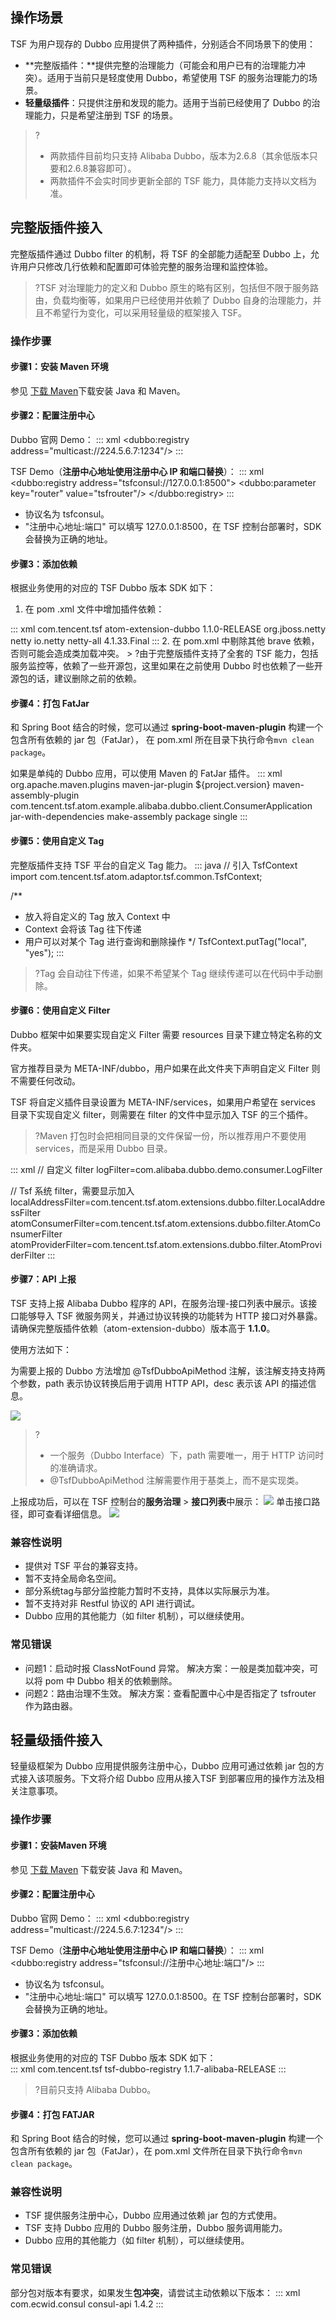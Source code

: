 ## 操作场景

TSF 为用户现存的 Dubbo 应用提供了两种插件，分别适合不同场景下的使用：

- **完整版插件：**提供完整的治理能力（可能会和用户已有的治理能力冲突）。适用于当前只是轻度使用 Dubbo，希望使用 TSF 的服务治理能力的场景。
- **轻量级插件**：只提供注册和发现的能力。适用于当前已经使用了 Dubbo 的治理能力，只是希望注册到 TSF 的场景。

> ?
> - 两款插件目前均只支持 Alibaba Dubbo，版本为2.6.8（其余低版本只要和2.6.8兼容即可）。
> - 两款插件不会实时同步更新全部的 TSF 能力，具体能力支持以文档为准。

## 完整版插件接入

完整版插件通过 Dubbo filter 的机制，将 TSF 的全部能力适配至 Dubbo 上，允许用户只修改几行依赖和配置即可体验完整的服务治理和监控体验。

> ?TSF 对治理能力的定义和 Dubbo 原生的略有区别，包括但不限于服务路由，负载均衡等，如果用户已经使用并依赖了 Dubbo 自身的治理能力，并且不希望行为变化，可以采用轻量级的框架接入 TSF。

### 操作步骤

#### 步骤1：安装 Maven 环境

参见 [下载 Maven](https://cloud.tencent.com/document/product/649/73789)下载安装 Java 和 Maven。

#### 步骤2：配置注册中心

Dubbo 官网 Demo：
<dx-codeblock>
:::  xml
<dubbo:registry address="multicast://224.5.6.7:1234"/>
:::
</dx-codeblock>

TSF Demo（**注册中心地址使用注册中心 IP 和端口替换**）：
<dx-codeblock>
:::  xml
<dubbo:registry address="tsfconsul://127.0.0.1:8500">
    <dubbo:parameter key="router" value="tsfrouter"/>
</dubbo:registry>
:::
</dx-codeblock>


- 协议名为 tsfconsul。
- "注册中心地址:端口" 可以填写 127.0.0.1:8500，在 TSF 控制台部署时，SDK 会替换为正确的地址。

#### 步骤3：添加依赖

根据业务使用的对应的 TSF Dubbo 版本 SDK 如下：

1. 在 pom .xml 文件中增加插件依赖：
<dx-codeblock>
:::  xml
<dependency>
	<groupId>com.tencent.tsf</groupId>
	<artifactId>atom-extension-dubbo</artifactId>
	<!-- 修改为对应的版本号 -->
	<version>1.1.0-RELEASE</version>
	<exclusions>
		<exclusion>
			<groupId>org.jboss.netty</groupId>
			<artifactId>netty</artifactId>
		</exclusion>
	</exclusions>
</dependency>

<!-- 1.1.0-RELEASE对应dubbo 2.6.8，依赖的netty版本是4.x -->
<dependency>
	<groupId>io.netty</groupId>
	<artifactId>netty-all</artifactId>
	<version>4.1.33.Final</version>
</dependency>
:::
</dx-codeblock>
2. 在 pom.xml 中剔除其他 brave 依赖，否则可能会造成类加载冲突。
> ?由于完整版插件支持了全套的 TSF 能力，包括服务监控等，依赖了一些开源包，这里如果在之前使用 Dubbo 时也依赖了一些开源包的话，建议删除之前的依赖。

#### 步骤4：打包 FatJar

和 Spring Boot 结合的时候，您可以通过 **spring-boot-maven-plugin** 构建一个包含所有依赖的 jar 包（FatJar）， 在 pom.xml 所在目录下执行命令`mvn clean package`。

如果是单纯的 Dubbo 应用，可以使用 Maven 的 FatJar 插件。
<dx-codeblock>
:::  xml
<plugins>
    <plugin>
        <groupId>org.apache.maven.plugins</groupId>
        <artifactId>maven-jar-plugin</artifactId>
        <configuration>
            <archive>
                <manifestEntries>
                    <Implementation-Version>${project.version}</Implementation-Version>
                </manifestEntries>
            </archive>
        </configuration>
    </plugin>
    <plugin>
        <artifactId>maven-assembly-plugin</artifactId>
        <configuration>
            <archive>
                <manifest>
                    <!--这里指定要运行的main类-->
                    <mainClass>com.tencent.tsf.atom.example.alibaba.dubbo.client.ConsumerApplication</mainClass>
                </manifest>
            </archive>
            <descriptorRefs>
                <descriptorRef>jar-with-dependencies</descriptorRef>
            </descriptorRefs>
        </configuration>
        <executions>
            <execution>
                <id>make-assembly</id>
                <phase>package</phase>
                <goals>
                    <goal>single</goal>
                </goals>
            </execution>
        </executions>
    </plugin>
</plugins>
:::
</dx-codeblock>



#### 步骤5：使用自定义 Tag

完整版插件支持 TSF 平台的自定义 Tag 能力。
<dx-codeblock>
:::  java
// 引入 TsfContext
import com.tencent.tsf.atom.adaptor.tsf.common.TsfContext;

/**
 * 放入将自定义的 Tag 放入 Context 中
 * Context 会将该 Tag 往下传递
 * 用户可以对某个 Tag 进行查询和删除操作
 */
TsfContext.putTag("local", "yes");
:::
</dx-codeblock>



> ?Tag 会自动往下传递，如果不希望某个 Tag 继续传递可以在代码中手动删除。

#### 步骤6：使用自定义 Filter

Dubbo 框架中如果要实现自定义 Filter 需要 resources 目录下建立特定名称的文件夹。

官方推荐目录为 META-INF/dubbo，用户如果在此文件夹下声明自定义 Filter 则不需要任何改动。

TSF 将自定义插件目录设置为 META-INF/services，如果用户希望在 services 目录下实现自定义 filter，则需要在 filter 的文件中显示加入 TSF 的三个插件。

> ?Maven 打包时会把相同目录的文件保留一份，所以推荐用户不要使用 services，而是采用 Dubbo 目录。

<dx-codeblock>
:::  xml
// 自定义 filter
logFilter=com.alibaba.dubbo.demo.consumer.LogFilter

// Tsf 系统 filter，需要显示加入
localAddressFilter=com.tencent.tsf.atom.extensions.dubbo.filter.LocalAddressFilter
atomConsumerFilter=com.tencent.tsf.atom.extensions.dubbo.filter.AtomConsumerFilter
atomProviderFilter=com.tencent.tsf.atom.extensions.dubbo.filter.AtomProviderFilter
:::
</dx-codeblock>



#### 步骤7：API 上报[](id:API上报)

TSF 支持上报 Alibaba Dubbo 程序的 API，在服务治理-接口列表中展示。该接口能够导入 TSF 微服务网关，并通过协议转换的功能转为 HTTP 接口对外暴露。请确保完整版插件依赖（atom-extension-dubbo）版本高于 **1.1.0**。

使用方法如下：

为需要上报的 Dubbo 方法增加 @TsfDubboApiMethod 注解，该注解支持支持两个参数，path 表示协议转换后用于调用 HTTP API，desc 表示该 API 的描述信息。

![](https://main.qcloudimg.com/raw/043571a54b7478866f3b5770200e28f7.png)



> ?
> - 一个服务（Dubbo Interface）下，path 需要唯一，用于 HTTP 访问时的准确请求。
> - @TsfDubboApiMethod 注解需要作用于基类上，而不是实现类。

上报成功后，可以在 TSF 控制台的**服务治理** > **接口列表**中展示：
![](https://qcloudimg.tencent-cloud.cn/raw/f919b962f92cf71a793ff87b8dd58aae.png)
单击接口路径，即可查看详细信息。
![](https://qcloudimg.tencent-cloud.cn/raw/0320648ddad06105235770d5257b8ba9.png)

### 兼容性说明

- 提供对 TSF 平台的兼容支持。
- 暂不支持全局命名空间。
- 部分系统tag与部分监控能力暂时不支持，具体以实际展示为准。
- 暂不支持对非 Restful 协议的 API 进行调试。
- Dubbo 应用的其他能力（如 filter 机制），可以继续使用。

### 常见错误

- 问题1：启动时报 ClassNotFound 异常。
  解决方案：一般是类加载冲突，可以将 pom 中 Dubbo 相关的依赖删除。
- 问题2：路由治理不生效。
  解决方案：查看配置中心中是否指定了 tsfrouter 作为路由器。



## 轻量级插件接入

轻量级框架为 Dubbo 应用提供服务注册中心，Dubbo 应用可通过依赖 jar 包的方式接入该项服务。下文将介绍 Dubbo 应用从接入TSF 到部署应用的操作方法及相关注意事项。

### 操作步骤

#### 步骤1：安装Maven 环境

参见 [下载 Maven](https://cloud.tencent.com/document/product/649/73789) 下载安装 Java 和 Maven。

#### 步骤2：配置注册中心

Dubbo 官网 Demo：
<dx-codeblock>
:::  xml
<dubbo:registry address="multicast://224.5.6.7:1234"/>
:::
</dx-codeblock>


TSF Demo（**注册中心地址使用注册中心 IP 和端口替换**）：
<dx-codeblock>
:::  xml
<dubbo:registry address="tsfconsul://注册中心地址:端口"/>
:::
</dx-codeblock>


- 协议名为 tsfconsul。
- "注册中心地址:端口" 可以填写 127.0.0.1:8500。在 TSF 控制台部署时，SDK 会替换为正确的地址。

#### 步骤3：添加依赖

根据业务使用的对应的 TSF Dubbo 版本 SDK 如下：  
<dx-codeblock>
:::  xml
<dependency>
	<groupId>com.tencent.tsf</groupId>
	<artifactId>tsf-dubbo-registry</artifactId>
	<!-- 修改为对应的版本号 -->
	<version>1.1.7-alibaba-RELEASE</version>
</dependency>
:::
</dx-codeblock>

>?目前只支持 Alibaba Dubbo。 

#### 步骤4：打包 FATJAR

和 Spring Boot 结合的时候，您可以通过 **spring-boot-maven-plugin** 构建一个包含所有依赖的 jar 包（FatJar），在 pom.xml 文件所在目录下执行命令`mvn clean package`。

### 兼容性说明

- TSF 提供服务注册中心，Dubbo 应用通过依赖 jar 包的方式使用。
- TSF 支持 Dubbo 应用的 Dubbo 服务注册，Dubbo 服务调用能力。
- Dubbo 应用的其他能力（如 filter 机制），可以继续使用。

### 常见错误

部分包对版本有要求，如果发生**包冲突**，请尝试主动依赖以下版本：
<dx-codeblock>
:::  xml
<dependency>
	<groupId>com.ecwid.consul</groupId>
	<artifactId>consul-api</artifactId>
	<version>1.4.2</version>
</dependency>
:::
</dx-codeblock>

